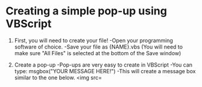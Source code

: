 # Creating a simple pop-up using VBScript

1. First, you will need to create your file!
			-Open your programming software of choice.
			-Save your file as {NAME}.vbs (You will need to make sure "All Files" is selected at the bottom of the Save window)

2. Create a pop-up
			-Pop-ups are very easy to create in VBScript
			-You can type:
					msgbox("YOUR MESSAGE HERE!")
			-This will create a message box similar to the one below.
					<img src=
